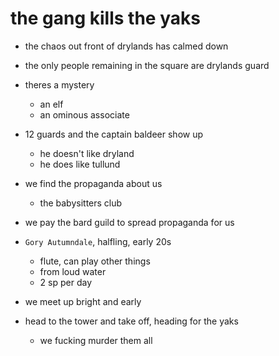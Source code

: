# the gang kills the yaks
- the chaos out front of drylands has calmed down
- the only people remaining in the square are drylands guard
- theres a mystery 
    - an elf
    - an ominous associate
- 12 guards and the captain baldeer show up
    - he doesn't like dryland
    - he does like tullund

- we find the propaganda about us
    - the babysitters club

- we pay the bard guild to spread propaganda for us

- `Gory Autumndale`, halfling, early 20s
    - flute, can play other things
    - from loud water
    - 2 sp per day

- we meet up bright and early
- head to the tower and take off, heading for the yaks
    - we fucking murder them all
